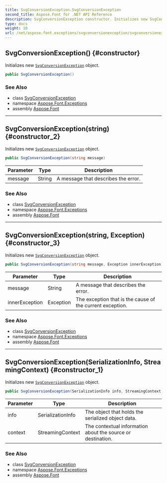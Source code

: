 ```yaml
---
title: SvgConversionException.SvgConversionException
second_title: Aspose.Font for .NET API Reference
description: SvgConversionException constructor. Initializes new SvgConversionException object
type: docs
weight: 10
url: /net/aspose.font.exceptions/svgconversionexception/svgconversionexception/
---
```

## SvgConversionException() {#constructor}

Initializes new [`SvgConversionException`](../) object.

```csharp
public SvgConversionException()
```

### See Also

* class [SvgConversionException](../)
* namespace [Aspose.Font.Exceptions](../../../aspose.font.exceptions/)
* assembly [Aspose.Font](../../../)

---

## SvgConversionException(string) {#constructor_2}

Initializes new [`SvgConversionException`](../) object.

```csharp
public SvgConversionException(string message)
```

| Parameter | Type | Description |
| --- | --- | --- |
| message | String | A message that describes the error. |

### See Also

* class [SvgConversionException](../)
* namespace [Aspose.Font.Exceptions](../../../aspose.font.exceptions/)
* assembly [Aspose.Font](../../../)

---

## SvgConversionException(string, Exception) {#constructor_3}

Initializes new [`SvgConversionException`](../) object.

```csharp
public SvgConversionException(string message, Exception innerException)
```

| Parameter | Type | Description |
| --- | --- | --- |
| message | String | A message that describes the error. |
| innerException | Exception | The exception that is the cause of the current exception. |

### See Also

* class [SvgConversionException](../)
* namespace [Aspose.Font.Exceptions](../../../aspose.font.exceptions/)
* assembly [Aspose.Font](../../../)

---

## SvgConversionException(SerializationInfo, StreamingContext) {#constructor_1}

Initializes new [`SvgConversionException`](../) object.

```csharp
public SvgConversionException(SerializationInfo info, StreamingContext context)
```

| Parameter | Type | Description |
| --- | --- | --- |
| info | SerializationInfo | The object that holds the serialized object data. |
| context | StreamingContext | The contextual information about the source or destination. |

### See Also

* class [SvgConversionException](../)
* namespace [Aspose.Font.Exceptions](../../../aspose.font.exceptions/)
* assembly [Aspose.Font](../../../)


